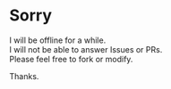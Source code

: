 # Sorry

I will be offline for a while.  
I will not be able to answer Issues or PRs.  
Please feel free to fork or modify.

Thanks.
